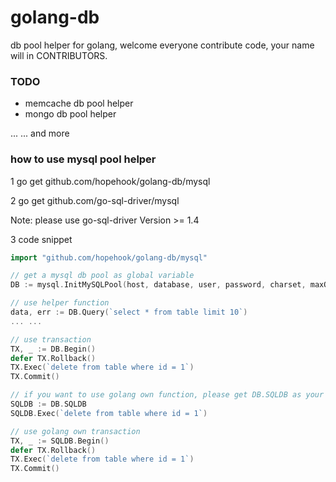 # golang-db

db pool helper for golang, welcome everyone contribute code, your name will
in CONTRIBUTORS.


### TODO

 * memcache db pool helper
 * mongo db pool helper

  ... ... and more


### how to use mysql pool helper

1 go get github.com/hopehook/golang-db/mysql

2 go get github.com/go-sql-driver/mysql

Note: please use go-sql-driver Version >= 1.4

3 code snippet
```go
import "github.com/hopehook/golang-db/mysql"

// get a mysql db pool as global variable
DB := mysql.InitMySQLPool(host, database, user, password, charset, maxOpenConns, maxIdleConns)

// use helper function
data, err := DB.Query(`select * from table limit 10`)
... ...

// use transaction
TX, _ := DB.Begin()
defer TX.Rollback()
TX.Exec(`delete from table where id = 1`)
TX.Commit()

// if you want to use golang own function, please get DB.SQLDB as your db pool variable
SQLDB := DB.SQLDB
SQLDB.Exec(`delete from table where id = 1`)

// use golang own transaction
TX, _ := SQLDB.Begin()
defer TX.Rollback()
TX.Exec(`delete from table where id = 1`)
TX.Commit()
```
